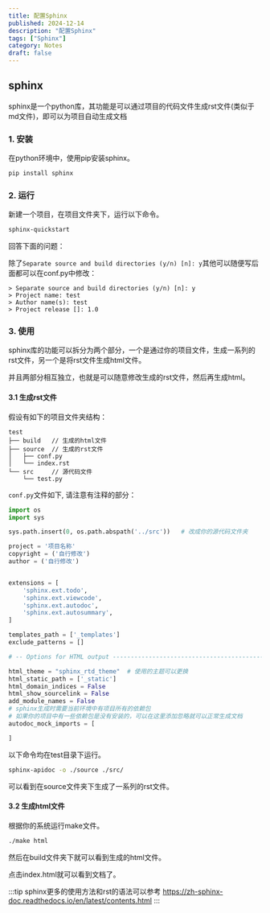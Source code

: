```yaml
---
title: 配置Sphinx
published: 2024-12-14
description: "配置Sphinx"
tags: ["Sphinx"]
category: Notes
draft: false
---
```


## sphinx

sphinx是一个python库，其功能是可以通过项目的代码文件生成rst文件(类似于md文件)，即可以为项目自动生成文档

### 1. 安装

在python环境中，使用pip安装sphinx。

```bash
pip install sphinx
```

### 2. 运行
新建一个项目，在项目文件夹下，运行以下命令。

```bash
sphinx-quickstart
```
回答下面的问题：

除了`Separate source and build directories (y/n) [n]: y`其他可以随便写后面都可以在conf.py中修改：
```
> Separate source and build directories (y/n) [n]: y
> Project name: test
> Author name(s): test
> Project release []: 1.0
```
### 3. 使用
sphinx库的功能可以拆分为两个部分，一个是通过你的项目文件，生成一系列的rst文件，另一个是将rst文件生成html文件。

并且两部分相互独立，也就是可以随意修改生成的rst文件，然后再生成html。

#### 3.1 生成rst文件
假设有如下的项目文件夹结构：

```
test
├── build   // 生成的html文件
├── source  // 生成的rst文件
│   ├── conf.py
│   └── index.rst
└── src     // 源代码文件
    └── test.py
```

`conf.py`文件如下, 请注意有注释的部分：
```python
import os
import sys

sys.path.insert(0, os.path.abspath('../src'))   # 改成你的源代码文件夹

project = '项目名称'
copyright = ('自行修改')
author = ('自行修改')


extensions = [
    'sphinx.ext.todo',
    'sphinx.ext.viewcode',
    'sphinx.ext.autodoc',
    'sphinx.ext.autosummary',
]

templates_path = ['_templates']
exclude_patterns = []

# -- Options for HTML output -------------------------------------------------

html_theme = "sphinx_rtd_theme"  # 使用的主题可以更换
html_static_path = ['_static']
html_domain_indices = False
html_show_sourcelink = False
add_module_names = False
# sphinx生成时需要当前环境中有项目所有的依赖包
# 如果你的项目中有一些依赖包是没有安装的，可以在这里添加忽略就可以正常生成文档
autodoc_mock_imports = [

]

```

以下命令均在test目录下运行。

```bash
sphinx-apidoc -o ./source ./src/
```
可以看到在source文件夹下生成了一系列的rst文件。

#### 3.2 生成html文件
根据你的系统运行make文件。
```bash
./make html
```
然后在build文件夹下就可以看到生成的html文件。

点击index.html就可以看到文档了。

:::tip
sphinx更多的使用方法和rst的语法可以参考 https://zh-sphinx-doc.readthedocs.io/en/latest/contents.html
:::